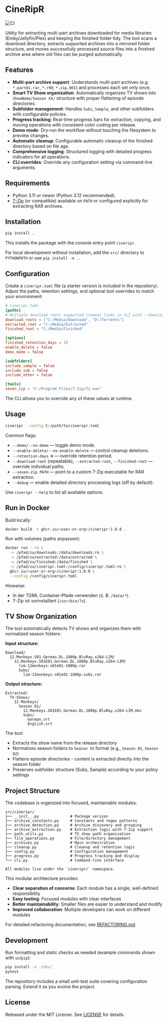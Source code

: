 # CineRipR

![CI](https://github.com/Rokk001/CineRipR/actions/workflows/ci.yml/badge.svg)

Utility for extracting multi-part archives downloaded for media libraries (Emby/Jellyfin/Plex) and keeping the finished folder tidy. The tool scans a download directory, extracts supported archives into a mirrored folder structure, and moves successfully processed source files into a finished archive area where old files can be purged automatically.

## Features
- **Multi-part archive support**: Understands multi-part archives (e.g. `*.part01.rar`, `*.r00`, `*.zip.001`) and processes each set only once.
- **Smart TV Show organization**: Automatically organizes TV shows into `ShowName/Season XX/` structure with proper flattening of episode directories.
- **Subfolder management**: Handles `Subs`, `Sample`, and other subfolders with configurable policies.
- **Progress tracking**: Real-time progress bars for extraction, copying, and moving operations with consistent color coding per release.
- **Demo mode**: Dry-run the workflow without touching the filesystem to preview changes.
- **Automatic cleanup**: Configurable automatic cleanup of the finished directory based on file age.
- **Comprehensive logging**: Structured logging with detailed progress indicators for all operations.
- **CLI overrides**: Override any configuration setting via command-line arguments.

## Requirements
- Python 3.11 or newer (Python 3.12 recommended).
- [7-Zip](https://www.7-zip.org/) (or compatible) available on `PATH` or configured explicitly for extracting RAR archives.

## Installation
```bash
pip install .
```
This installs the package with the console entry point `cineripr`.

For local development without installation, add the `src/` directory to `PYTHONPATH` or use `pip install -e .`.

## Configuration
Create a `cineripr.toml` file (a starter version is included in the repository). Adjust the paths, retention settings, and optional tool overrides to match your environment:

```toml
# cineripr.toml
[paths]
# Multiple download roots supported (repeat lines in CLI with --download-root):
download_roots = ["C:/Media/Download", "D:/Torrents"]
extracted_root = "C:/Media/Extracted"
finished_root = "C:/Media/Finished"

[options]
finished_retention_days = 15
enable_delete = false
demo_mode = false

[subfolders]
include_sample = false
include_sub = false
include_other = false

[tools]
seven_zip = "C:/Program Files/7-Zip/7z.exe"
```

The CLI allows you to override any of these values at runtime.

## Usage
```bash
cineripr --config C:/path/to/cineripr.toml
```

Common flags:
- `--demo/--no-demo` — toggle demo mode.
- `--enable-delete/--no-enable-delete` — control cleanup deletions.
- `--retention-days N` — override retention period.
- `--download-root` (repeatable), `--extracted-root`, `--finished-root` — override individual paths.
- `--seven-zip PATH` — point to a custom 7-Zip executable for RAR extraction.
- `--debug` — enable detailed directory processing logs (off by default).

Use `cineripr --help` to list all available options.

## Run in Docker

Build locally:
```bash
docker build -t ghcr.io/<user-or-org>/cineripr:1.0.0 .
```

Run with volumes (paths anpassen):
```bash
docker run --rm \
  -v /pfad/zu/downloads:/data/downloads:ro \
  -v /pfad/zu/extracted:/data/extracted \
  -v /pfad/zu/finished:/data/finished \
  -v /pfad/zu/cineripr.toml:/config/cineripr.toml:ro \
  ghcr.io/<user-or-org>/cineripr:1.0.0 \
  --config /config/cineripr.toml
```

Hinweise:
- In der TOML Container-Pfade verwenden (z. B. `/data/*`).
- 7-Zip ist vorinstalliert (`/usr/bin/7z`).

## TV Show Organization

The tool automatically detects TV shows and organizes them with normalized season folders:

**Input structure:**
```
Download/
  12.Monkeys.S01.German.DL.1080p.BluRay.x264-LIM/
    12.Monkeys.S01E01.German.DL.1080p.BluRay.x264-LIM/
      lim-12monkeys-s01e01-1080p.rar
      Subs/
        lim-12monkeys-s01e01-1080p-subs.rar
```

**Output structure:**
```
Extracted/
  TV-Shows/
    12 Monkeys/
      Season 01/
        12.Monkeys.S01E01.German.DL.1080p.BluRay.x264-LIM.mkv
        Subs/
          German.srt
          English.srt
```

The tool:
- Extracts the show name from the release directory
- Normalizes season folders to `Season XX` format (e.g., `Season 01`, `Season 02`)
- Flattens episode directories - content is extracted directly into the season folder
- Preserves subfolder structure (Subs, Sample) according to your policy settings

## Project Structure

The codebase is organized into focused, maintainable modules:

```
src/cineripr/
├── __init__.py              # Package version
├── archive_constants.py     # Constants and regex patterns
├── archive_detection.py     # Archive discovery and grouping
├── archive_extraction.py    # Extraction logic with 7-Zip support
├── path_utils.py            # TV show path organization
├── file_operations.py       # File/directory management
├── archives.py              # Main orchestration
├── cleanup.py               # Cleanup and retention logic
├── config.py                # Configuration management
├── progress.py              # Progress tracking and display
└── cli.py                   # Command-line interface

All modules live under the `cineripr/` namespace.
```

This modular architecture provides:
- **Clear separation of concerns**: Each module has a single, well-defined responsibility
- **Easy testing**: Focused modules with clear interfaces
- **Better maintainability**: Smaller files are easier to understand and modify
- **Improved collaboration**: Multiple developers can work on different modules

For detailed refactoring documentation, see [REFACTORING.md](REFACTORING.md).

## Development
Run formatting and static checks as needed (example commands shown with `uv`/`pip`):
```bash
pip install -e .[dev]
pytest
```

The repository includes a small unit-test suite covering configuration parsing. Extend it as you evolve the project.

## License
Released under the MIT License. See [LICENSE](LICENSE) for details.